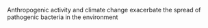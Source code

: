 Anthropogenic activity and climate change exacerbate the spread of pathogenic bacteria in the environment
